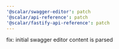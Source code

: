 ```yaml
---
'@scalar/swagger-editor': patch
'@scalar/api-reference': patch
'@scalar/fastify-api-reference': patch
---
```


fix: initial swagger editor content is parsed
